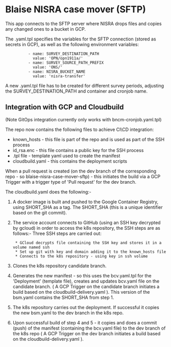 # Blaise NISRA case mover (SFTP)
This app connects to the SFTP server where NISRA drops files and copies any changed ones to a bucket in GCP.

The .yaml.tpl specifies the variables for the SFTP connection (stored as secrets in GCP), as well as the following environment variables: 

              - name: SURVEY_DESTINATION_PATH
                value: 'OPN/opn1911a/'
              - name: SURVEY_SOURCE_PATH_PREFIX
                value: 'ONS/'
              - name: NISRA_BUCKET_NAME
                value: 'nisra-transfer'

A new .yaml.tpl file has to be created for different survey periods, adjusting the SURVEY_DESTINATION_PATH and container and cronjob name.

## Integration with GCP and Cloudbuild 
(Note GitOps integration currently only works with bncm-cronjob.yaml.tpl)

The repo now contains the following files to achieve CI\CD integration:

- known_hosts - this file is part of the repo and is used as part of the SSH process
- id_rsa.enc - this file contains a public key for the SSH process
- .tpl file - template yaml used to create the manifest
- cloudbuild.yaml - this contains the deployment scripts

When a pull request is created (on the dev branch of the corresponding repo - so blaise-nisra-case-mover-sftp) - this initiates the build via a GCP Trigger with a trigger type of 'Pull request' for the dev branch. 

The cloudbuild.yaml does the following:-

1. A docker image is built and pushed to the Google Container Registry, using SHORT_SHA as a tag. The SHORT_SHA (this is a unique identifier based on the git commit).

2. The service account connects to GitHub (using an SSH key decrypted by gcloud) in order to access the k8s repository, the SSH steps are as follows:-
Three SSH steps are carried out:

        * GCloud decrypts file containing the SSH key and stores it in a volume named ssh
        * Set up git with key and domain adding it to the known_hosts file
        * Connects to the k8s repository - using key in ssh volume
        
3. Clones the k8s repository candidate branch.

4. Generates the new manifest - so this uses the bcv.yaml.tpl for the 'Deployment' (template file), creates and updates bcv.yaml file on the candidate branch. ( A GCP Trigger on the candidate branch initiates a build based on the cloudbuild-delivery.yaml ).  This version of the bsm.yaml contains the SHORT_SHA from step 1.

5. The k8s repository carries out the deployment. If successful it copies the new bsm.yaml to the dev branch in the k8s repo.

6. Upon successful build of step 4 and 5 - it copies and does a commit (push) of the manifest (containing the bcv.yaml file) to the dev branch of the k8s repo ( A GCP Trigger on the dev branch initiates a build based on the cloudbuild-delivery.yaml ).


